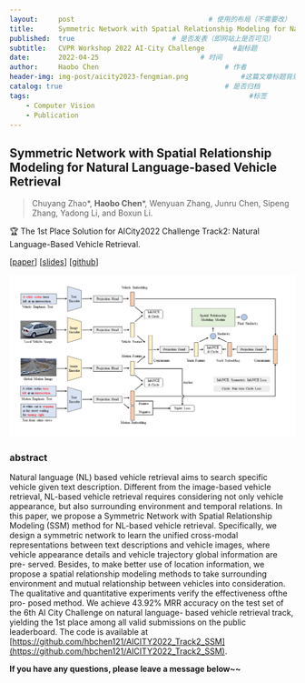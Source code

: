 ```yaml
---
layout:     post   				                 # 使用的布局（不需要改）
title:      Symmetric Network with Spatial Relationship Modeling for Natural Language-based Vehicle Retrieval 				         # 标题
published:  true                        # 是否发表（即网站上是否可见）
subtitle:   CVPR Workshop 2022 AI-City Challenge       #副标题
date:       2022-04-25 			               # 时间
author:     Haobo Chen 						         # 作者
header-img: img-post/aicity2023-fengmian.png	         #这篇文章标题背景图片
catalog: true 						                 # 是否归档
tags:								                       #标签
    - Computer Vision
    - Publication
---
```


## Symmetric Network with Spatial Relationship Modeling for Natural Language-based Vehicle Retrieval
> Chuyang Zhao\*, **Haobo Chen**\*, Wenyuan Zhang, Junru Chen, Sipeng Zhang, Yadong Li, and Boxun Li. 


🏆 The 1st Place Solution for AICity2022 Challenge Track2: Natural Language-Based Vehicle Retrieval.

\[[paper](https://arxiv.org/pdf/2206.10879.pdf)\] \[[slides](https://drive.google.com/file/d/1UssQ81BzEUI_OGB_YmiQmk8Rl-0xtzO4/view?usp=sharing)\] \[[github](https://github.com/hbchen121/AICITY2022_Track2_SSM)\]


![framework](/img-post/smm-framework.png)

### abstract
Natural language (NL) based vehicle retrieval aims to search specific vehicle given text description. 
Different from the image-based vehicle retrieval, 
NL-based vehicle retrieval requires considering not only vehicle appearance, but also surrounding environment and temporal relations. 
In this paper, we propose a Symmetric Network with Spatial Relationship Modeling (SSM) method for NL-based vehicle retrieval. 
Specifically, we design a symmetric network to learn the unified cross-modal representations between text descriptions and vehicle images, 
where vehicle appearance details and vehicle trajectory global information are pre- served. Besides, to make better use of location information, 
we propose a spatial relationship modeling methods to take surrounding environment and mutual relationship between vehicles into consideration. 
The qualitative and quantitative experiments verify the effectiveness ofthe pro- posed method. 
We achieve 43.92% MRR accuracy on the test set of the 6th AI City Challenge on natural language- based vehicle retrieval track, 
yielding the 1st place among all valid submissions on the public leaderboard. 
The code is available at [https://github.com/hbchen121/AICITY2022_Track2_SSM](https://github.com/hbchen121/AICITY2022_Track2_SSM).


**If you have any questions, please leave a message below~~**
